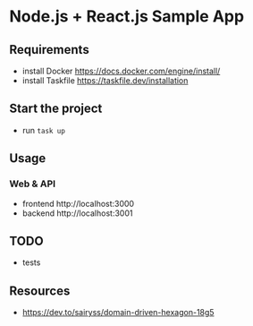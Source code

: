 # Node.js + React.js Sample App

## Requirements

- install Docker https://docs.docker.com/engine/install/
- install Taskfile https://taskfile.dev/installation

## Start the project

- run `task up`

## Usage

### Web & API

- frontend http://localhost:3000
- backend http://localhost:3001

## TODO

- tests

## Resources

- https://dev.to/sairyss/domain-driven-hexagon-18g5